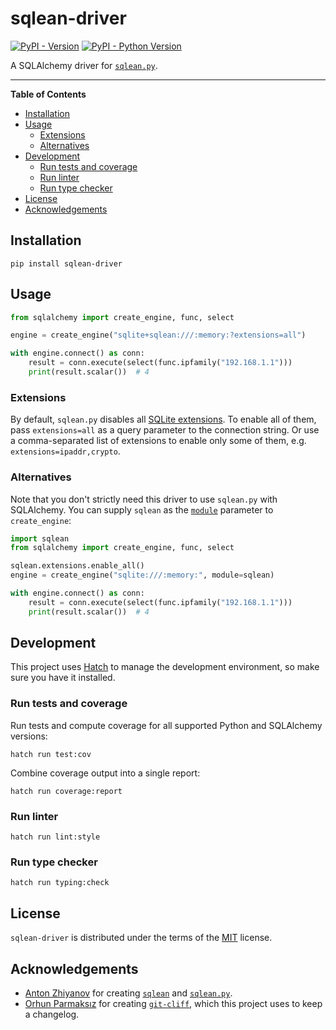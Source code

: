 # sqlean-driver

[![PyPI - Version](https://img.shields.io/pypi/v/sqlean-driver.svg)](https://pypi.org/project/sqlean-driver)
[![PyPI - Python Version](https://img.shields.io/pypi/pyversions/sqlean-driver.svg)](https://pypi.org/project/sqlean-driver)

A SQLAlchemy driver for [`sqlean.py`](https://github.com/nalgeon/sqlean.py).

-----

**Table of Contents**

- [Installation](#installation)
- [Usage](#usage)
  - [Extensions](#extensions)
  - [Alternatives](#alternatives)
- [Development](#development)
  - [Run tests and coverage](#run-tests-and-coverage)
  - [Run linter](#run-linter)
  - [Run type checker](#run-type-checker)
- [License](#license)
- [Acknowledgements](#acknowledgements)

## Installation

```console
pip install sqlean-driver
```

## Usage

```python
from sqlalchemy import create_engine, func, select

engine = create_engine("sqlite+sqlean:///:memory:?extensions=all")

with engine.connect() as conn:
    result = conn.execute(select(func.ipfamily("192.168.1.1")))
    print(result.scalar())  # 4
```

### Extensions

By default, `sqlean.py` disables all [SQLite extensions](https://github.com/nalgeon/sqlean.py#extensions). To enable all of them, pass `extensions=all` as a query parameter to the connection string. Or use a comma-separated list of extensions to enable only some of them, e.g. `extensions=ipaddr,crypto`.

### Alternatives

Note that you don't strictly need this driver to use `sqlean.py` with SQLAlchemy. You can supply `sqlean` as the [`module`](https://docs.sqlalchemy.org/en/20/core/engines.html#sqlalchemy.create_engine.params.module) parameter to `create_engine`:

```python
import sqlean
from sqlalchemy import create_engine, func, select

sqlean.extensions.enable_all()
engine = create_engine("sqlite:///:memory:", module=sqlean)

with engine.connect() as conn:
    result = conn.execute(select(func.ipfamily("192.168.1.1")))
    print(result.scalar())  # 4
```

## Development

This project uses [Hatch](https://hatch.pypa.io/) to manage the development environment, so make sure you have it installed.

### Run tests and coverage

Run tests and compute coverage for all supported Python and SQLAlchemy versions:

```shell
hatch run test:cov
```

Combine coverage output into a single report:

```shell
hatch run coverage:report
```

### Run linter

```shell
hatch run lint:style
```

### Run type checker

```shell
hatch run typing:check
```

## License

`sqlean-driver` is distributed under the terms of the [MIT](https://spdx.org/licenses/MIT.html) license.

## Acknowledgements

* [Anton Zhiyanov](https://github.com/nalgeon) for creating [`sqlean`](https://github.com/nalgeon/sqlean) and [`sqlean.py`](https://github.com/nalgeon/sqlean.py).
* [Orhun Parmaksız](https://github.com/orhun) for creating [`git-cliff`](https://github.com/orhun/git-cliff), which this project uses to keep a changelog.
